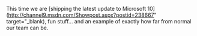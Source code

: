 This time we are [shipping the latest update to Microsoft 10](http://channel9.msdn.com/Showpost.aspx?postid=238667" target="_blank), fun stuff... and an example of exactly how far from normal our team can be.